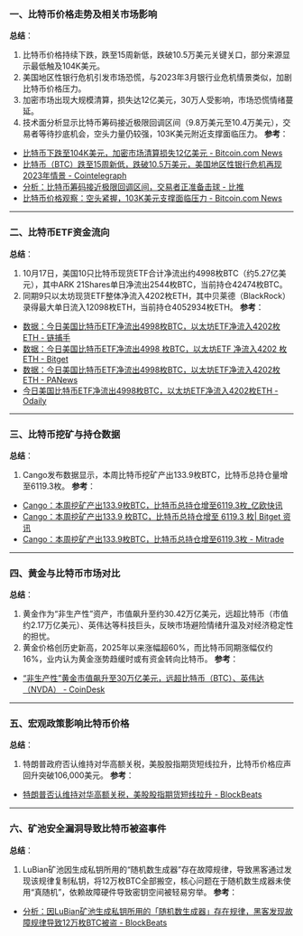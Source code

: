 ### 一、比特币价格走势及相关市场影响
**总结**：
1. 比特币价格持续下跌，跌至15周新低，跌破10.5万美元关键关口，部分来源显示最低触及104K美元。
2. 美国地区性银行危机引发市场恐慌，与2023年3月银行业危机情景类似，加剧比特币价格压力。
3. 加密市场出现大规模清算，损失达12亿美元，30万人受影响，市场恐慌情绪蔓延。
4. 技术面分析显示比特币筹码接近极限回调区间（9.8万美元至10.4万美元），交易者等待抄底机会，空头力量仍较强，103K美元附近支撑面临压力。
**参考**：
- [比特币下跌至104K美元，加密市场清算损失12亿美元 - Bitcoin.com News](https://news.bitcoin.com/zh/biteksiaodiezhi104kmeiyuanjiamishichangqingkuansunshi12yimeiyuan/)
- [比特币（BTC）跌至15周新低，跌破10.5万美元，美国地区性银行危机再现2023年情景 - Cointelegraph](https://cn.cointelegraph.com/news/bitcoin-hits-15-week-low-under-105k-regional-bank-woes-echo-2023)
- [分析：比特币筹码接近极限回调区间，交易者正准备击球 - 比推](https://www.bitpush.news/articles/7580137)
- [比特币价格观察：空头紧握，103K美元支撑面临压力 - Bitcoin.com News](https://news.bitcoin.com/zh/bitcoin-jia-ge-guan-cha-kong-tou-jin-wo-103k-mei-yuan-zhi-cheng-mian-lin-ya-li/)

---

### 二、比特币ETF资金流向
**总结**：
1. 10月17日，美国10只比特币现货ETF合计净流出约4998枚BTC（约5.27亿美元），其中ARK 21Shares单日净流出2544枚BTC，当前持仓42474枚BTC。
2. 同期9只以太坊现货ETF整体净流入4202枚ETH，其中贝莱德（BlackRock）录得最大单日流入12098枚ETH，当前持仓4052934枚ETH。
**参考**：
- [数据：今日美国比特币ETF净流出4998枚BTC，以太坊ETF净流入4202枚ETH - 链捕手](https://www.chaincatcher.com/article/2213410)
- [数据：今日美国比特币ETF净流出4998 枚BTC，以太坊ETF 净流入4202 枚ETH - Bitget](https://www.bitget.com/zh-CN/news/detail/12560605019727)
- [数据：今日美国比特币ETF净流出4998枚BTC，以太坊ETF净流入4202枚ETH - PANews](https://www.panewslab.com/zh/articles/812c6b5d-3324-4acf-962d-569e147b92e1)
- [今日美国比特币ETF净流出4998枚BTC，以太坊ETF净流入4202枚ETH - Odaily](https://www.odaily.news/zh-CN/newsflash/452932)

---

### 三、比特币挖矿与持仓数据
**总结**：
1. Cango发布数据显示，本周比特币挖矿产出133.9枚BTC，比特币总持仓量增至6119.3枚。
**参考**：
- [Cango：本周挖矿产出133.9枚BTC，比特币总持仓增至6119.3枚_亿欧快讯](https://www.iyiou.com/briefing/202510171835932)
- [Cango：本周挖矿产出133.9 枚BTC，比特币总持仓增至 6119.3 枚| Bitget 资讯](https://www.bitget.com/zh-CN/news/detail/12560605019620)
- [Cango：本周挖矿产出133.9枚BTC，比特币总持仓增至6119.3枚 - Mitrade](https://www.mitrade.com/cn/insights/news/live-news/article-3-1203592-20251017)

---

### 四、黄金与比特币市场对比
**总结**：
1. 黄金作为“非生产性”资产，市值飙升至约30.42万亿美元，远超比特币（市值约2.17万亿美元）、英伟达等科技巨头，反映市场避险情绪升温及对经济稳定性的担忧。
2. 黄金价格创历史新高，2025年以来涨幅超60%，而比特币同期涨幅仅约16%，业内认为黄金涨势趋缓时或有资金转向比特币。
**参考**：
- [“非生产性”黄金市值飙升至30万亿美元，远超比特币（BTC）、英伟达（NVDA） - CoinDesk](https://www.coindesk.com/zh/markets/2025/10/17/non-productive-gold-zooms-to-usd30t-market-cap-leaving-bitcoin-nvidia-apple-google-far-behind)

---

### 五、宏观政策影响比特币价格
**总结**：
1. 特朗普政府否认维持对华高额关税，美股股指期货短线拉升，比特币价格应声回升突破106,000美元。
**参考**：
- [特朗普否认维持对华高额关税，美股股指期货短线拉升 - BlockBeats](https://www.theblockbeats.info/flash/316751)

---

### 六、矿池安全漏洞导致比特币被盗事件
**总结**：
1. LuBian矿池因生成私钥所用的“随机数生成器”存在故障规律，导致黑客通过发现该规律复制私钥，将12万枚BTC全部搬空，核心问题在于随机数生成器未使用“真随机”，依赖故障硬件导致密钥空间被轻易穷举。
**参考**：
- [分析：因LuBian矿池生成私钥所用的「随机数生成器」存在规律，黑客发现故障规律导致12万枚BTC被盗 - BlockBeats](https://www.theblockbeats.info/flash/316673)